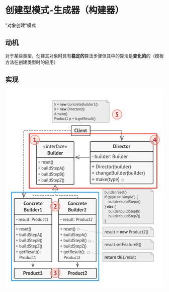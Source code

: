 # 创建型模式-生成器（构建器）
"对象创建"模式
## 动机
对于某些类型，创建其对象时具有**稳定的**算法步骤但其中的算法是**变化的**的（模板方法在创建类型时的应用）
## 实现
![UML](pics/13_Builder_UML.png)